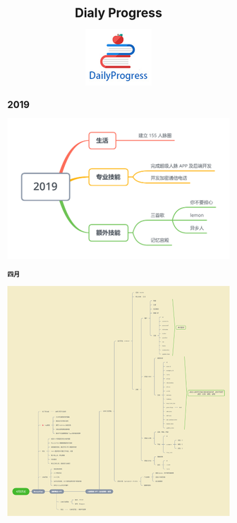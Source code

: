 <h1 align="center">Dialy Progress</h1>

<p align="center">
<a href="https://github.com/ThomasLeedev/DailyProgress" target="_blank">
	<img src="https://github.com/ThomasLeedev/DailyProgress/blob/master/img/logo.jpg" width=""/>
</a>
</p>

## 2019

<div align="center">
<img src="https://github.com/ThomasLeedev/DailyProgress/blob/master/img/2019.png">
</div>

#### 四月

<div align="center">
<img src="https://github.com/ThomasLeedev/DailyProgress/blob/master/img/2019_04.png">
</div>
